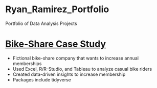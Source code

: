 # Ryan_Ramirez_Portfolio
Portfolio of Data Analysis Projects

# [Bike-Share Case Study](https://github.com/rnramire/Ryan_Ramirez_Portfolio)
* Fictional bike-share company that wants to increase annual memberships
* Used Excel, R/R-Studio, and Tableau to analyze casual bike riders
* Created data-driven insights to increase membership
* Packages include tidyverse
